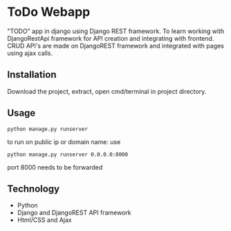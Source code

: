 # ToDo Webapp
"TODO" app in django using Django REST framework. To learn working with DjangoRestApi framework for API creation and integrating with frontend.  
CRUD API's are made on DjangoREST framework and integrated with pages using ajax calls.


## Installation

Download the project, extract, open cmd/terminal in project directory.  

## Usage

```
python manage.py runserver

```
to run on public ip or domain name: use 

```
python manage.py runserver 0.0.0.0:8000

```
port 8000 needs to be forwarded

## Technology 
* Python
* Django and DjangoREST API framework
* Html/CSS and Ajax 



